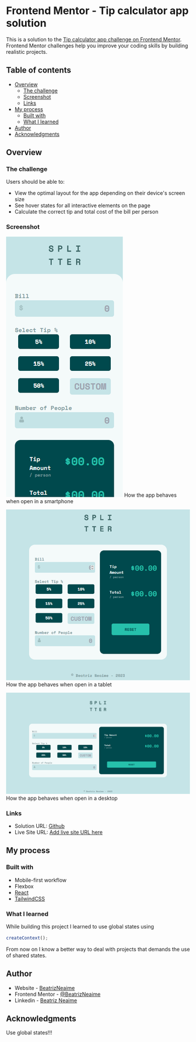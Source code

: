 # Frontend Mentor - Tip calculator app solution

This is a solution to the [Tip calculator app challenge on Frontend Mentor](https://www.frontendmentor.io/challenges/tip-calculator-app-ugJNGbJUX). Frontend Mentor challenges help you improve your coding skills by building realistic projects.

## Table of contents

- [Overview](#overview)
  - [The challenge](#the-challenge)
  - [Screenshot](#screenshot)
  - [Links](#links)
- [My process](#my-process)
  - [Built with](#built-with)
  - [What I learned](#what-i-learned)
- [Author](#author)
- [Acknowledgments](#acknowledgments)

## Overview

### The challenge

Users should be able to:

- View the optimal layout for the app depending on their device's screen size
- See hover states for all interactive elements on the page
- Calculate the correct tip and total cost of the bill per person

### Screenshot

![](./src/assets/screenshots/smartphones.png)
How the app behaves when open in a smartphone


![](./src/assets/screenshots/tablet.png)
How the app behaves when open in a tablet


![](./src/assets/screenshots/desktop.png)
How the app behaves when open in a desktop

### Links

- Solution URL: [Github](https://www.linkedin.com/in/beatriz-neaime-1564b51b1/)
- Live Site URL: [Add live site URL here](https://your-live-site-url.com)
## My process

### Built with

- Mobile-first workflow
- Flexbox
- [React](https://reactjs.org/)
- [TailwindCSS](https://tailwindcss.com/docs/installation)

### What I learned

While building this project I learned to use global states using 

```js 
createContext();
```
From now on I know a better way to deal with projects that demands the use of shared states. 

## Author

- Website - [BeatrizNeaime](https://beatrizneaime.vercel.app)
- Frontend Mentor - [@BeatrizNeaime](https://www.frontendmentor.io/profile/BeatrizNeaime)
- Linkedin -  [Beatriz Neaime](https://www.linkedin.com/in/beatriz-neaime-1564b51b1/)

## Acknowledgments

Use global states!!!